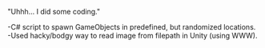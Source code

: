 "Uhhh... I did some coding."

-C# script to spawn GameObjects in predefined, but randomized locations.
-Used hacky/bodgy way to read image from filepath in Unity (using WWW).

